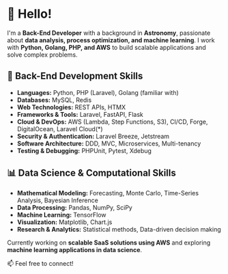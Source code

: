 # 👋 Hello!  

I'm a **Back-End Developer** with a background in **Astronomy**, passionate about **data analysis, process optimization, and machine learning**. I work with **Python, Golang, PHP, and AWS** to build scalable applications and solve complex problems.  

## 🔧 Back-End Development Skills  

- **Languages:** Python, PHP (Laravel), Golang (familiar with)  
- **Databases:** MySQL, Redis  
- **Web Technologies:** REST APIs, HTMX  
- **Frameworks & Tools:** Laravel, FastAPI, Flask  
- **Cloud & DevOps:** AWS (Lambda, Step Functions, S3), CI/CD, Forge, DigitalOcean, Laravel Cloud(*)  
- **Security & Authentication:** Laravel Breeze, Jetstream  
- **Software Architecture:** DDD, MVC, Microservices, Multi-tenancy  
- **Testing & Debugging:** PHPUnit, Pytest, Xdebug  

## 📊 Data Science & Computational Skills  

- **Mathematical Modeling:** Forecasting, Monte Carlo, Time-Series Analysis, Bayesian Inference  
- **Data Processing:** Pandas, NumPy, SciPy  
- **Machine Learning:** TensorFlow  
- **Visualization:** Matplotlib, Chart.js  
- **Research & Analytics:** Statistical methods, Data-driven decision making  

Currently working on **scalable SaaS solutions using AWS** and exploring **machine learning applications in data science**.  

📫 Feel free to connect!  

